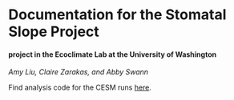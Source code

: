 # Documentation for the Stomatal Slope Project
#### project in the Ecoclimate Lab at the University of Washington

*Amy Liu, Claire Zarakas, and Abby Swann*

Find analysis code for the CESM runs [here](https://github.com/amyxliu/ec-stomatalslope).

